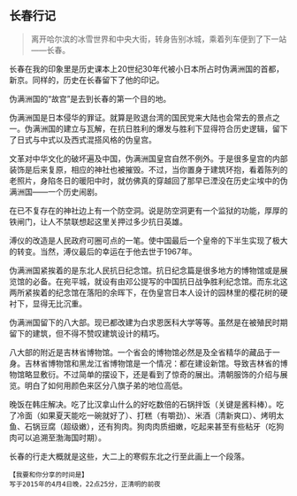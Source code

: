 ## 长春行记

>离开哈尔滨的冰雪世界和中央大街，转身告别冰城，乘着列车便到了下一站——长春。


长春在我的印象里是历史课本上20世纪30年代被小日本所占时伪满洲国的首都，新京。同样的，历史在长春留下了他的印记。

伪满洲国的“故宫”是去到长春的第一个目的地。

伪满洲国是日本侵华的罪证。就算是败退台湾的国民党来大陆也会常去的景点之一。伪满洲国的建立与瓦解，在抗日胜利的爆发与胜利下显得符合历史逻辑，留下了日式与中式以及西式混搭风格的伪皇宫。

文革对中华文化的破坏遍及中国，伪满洲国皇宫自然不例外。于是很多皇宫的内部装饰是后来复原，相应的神社也被摧毁。不过，当你置身于建筑环抱，看着陈列的老照片，身陷冬日的暖阳中时，就仿佛真的穿越回了那早已湮没在历史尘埃中的伪满洲国——一个历史闹剧。

在已不复存在的神社边上有一个防空洞。说是防空洞更有一个监狱的功能，厚厚的铁闸门，让人不禁联想起这里关押过多少抗日英雄。

溥仪的改造是人民政府可圈可点的一笔。使中国最后一个皇帝的下半生实现了极大的转变。当然，溥仪最后的幸运在于他去世于1967年。

伪满洲国紧挨着的是东北人民抗日纪念馆。抗日纪念篇是很多地方的博物馆或是展览馆的必备。在宛平城，就设有由邓公提写的中国抗日战争胜利纪念馆。而东北这两所紧挨着的纪念馆在落阳的余晖下，在伪皇宫日本人设计的园林里的樱花树的硬衬下，显得无比沉重。

伪满洲国留下的八大部。现已都改建为白求恩医科大学等等。虽然是在被殖民时期留下的建筑，但不得不赞叹建筑设计的精巧。

八大部的附近是吉林省博物馆。一个省会的博物馆必然是及全省精华的藏品于一身。吉林省博物馆和黑龙江省博物馆是一个情况：都在建设新馆。导致吉林省的博物馆略显敷衍。不过简单的摆设下，还是看到了惊奇的展出。清朝服饰的介绍与展览。明白了如何用颜色来区分八旗子弟的地位高低。

晚饭在韩庄解决。吃了比汉拿山什么的好吃数倍的石锅拌饭（关键是酱料棒）。吃了冷面（如果夏天能吃一碗就好了）、打糕（有嚼劲）、米酒（清新爽口）、烤明太鱼、石锅豆腐（超级嫩），还有狗肉。狗肉肉质细嫩，吃起来甚至有些粘牙（吃狗肉可以追溯至渤海国时期）。

长春的行走大概就是这些，大二上的寒假东北之行至此画上一个段落。


    
    【我要和你分享的时间是】
    写于2015年的4月4日晚，22点25分，正清明的前夜
